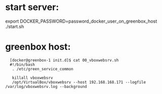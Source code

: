 

# start server:

   export DOCKER_PASSWORD=password_docker_user_on_greenbox_host
   ./start.sh 

# greenbox host:



      [docker@greenbox-1 init.d]$ cat 00_vboxwebsrv.sh 
      #!/bin/bash
       . /etc/green_service_common

       killall vboxwebsrv
       /opt/VirtualBox/vboxwebsrv --host 192.168.168.171 --logfile /var/log/vboxwebsrv.log --background


